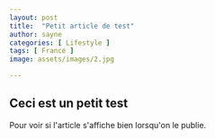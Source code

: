 ```yaml
---
layout: post
title:  "Petit article de test"
author: sayne
categories: [ Lifestyle ]
tags: [ France ]
image: assets/images/2.jpg

---
```


## Ceci est un petit test

Pour voir si l'article s'affiche bien lorsqu'on le publie.